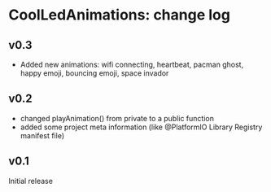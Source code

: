 CoolLedAnimations: change log
=======================

v0.3
----
* Added new animations: wifi connecting, heartbeat, pacman ghost, happy emoji, bouncing emoji, space invador

v0.2
----

* changed playAnimation() from private to a public function
* added some project meta information (like @PlatformIO Library Registry manifest file)

v0.1
----

Initial release